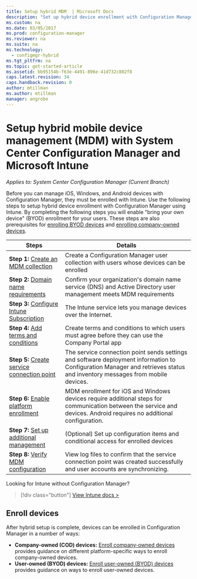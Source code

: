 ```yaml
---
title: Setup hybrid MDM  | Microsoft Docs
description: "Set up hybrid device enrollment with Configuration Manager and Intune."
ms.custom: na
ms.date: 03/05/2017
ms.prod: configuration-manager
ms.reviewer: na
ms.suite: na
ms.technology:
  - configmgr-hybrid
ms.tgt_pltfrm: na
ms.topic: get-started-article
ms.assetid: bb95154b-f63e-4491-896e-41d732c802f8
caps.latest.revision: 34
caps.handback.revision: 0
author: mtillman
ms.author: mtillman
manager: angrobe
---
```


# Setup hybrid mobile device management (MDM) with System Center Configuration Manager and Microsoft Intune

*Applies to: System Center Configuration Manager (Current Branch)*


Before you can manage iOS, Windows, and Android devices with Configuration Manager, they must be enrolled with Intune. Use the following steps to setup hybrid device enrollment with Configuration Manager using Intune. By completing the following steps you will enable "bring your own device" (BYOD) enrollment for your users. These steps are also prerequisites for [enrolling BYOD devices](enroll-hybrid-ios-mac.md) and [enrolling company-owned devices](enroll-company-owned-devices.md).

 |Steps|Details|  
 |-----------|-------------|  
 |**Step 1:** [Create an MDM collection](create-mdm-collection.md)|Create a Configuration Manager user collection with users whose devices can be enrolled|  
 |**Step 2:** [Domain name requirements](confirm-dns.md)|Confirm your organization's domain name service (DNS) and Active Directory user management meets MDM requirements|
 |**Step 3:** [Configure Intune Subscription](configure-intune-subscription.md)|The Intune service lets you manage devices over the Internet.|  
 |**Step 4:** [Add terms and conditions](terms-and-conditions.md)| Create terms and conditions to which users must agree before they can use the Company Portal app|
 |**Step 5:** [Create service connection point](create-service-connection-point.md)|The service connection point sends settings and software deployment information to Configuration Manager and retrieves status and inventory messages from mobile devices. |  
 |**Step 6:** [Enable platform enrollment](enable-platform-enrollment.md)|MDM enrollment for iOS and Windows devices require additional steps for communication between the service and devices. Android requires no additional configuration.|  
 |**Step 7:** [Set up additional management](set-up-additional-management.md)|(Optional) Set up configuration items and conditional access for enrolled devices|
 |**Step 8:** [Verify MDM configuration](verify-mdm-configuration.md)|View log files to confirm that the service connection point was created successfully and user accounts are synchronizing.|

Looking for Intune without Configuration Manager?
> [!div class="button"]
[View Intune docs >](https://docs.microsoft.com/intune/deploy-use/enroll-devices-in-microsoft-intune)


## Enroll devices
After hybrid setup is complete, devices can be enrolled in Configuration Manager in a number of ways:
- **Company-owned (COD) devices:** [Enroll company-owned devices](enroll-company-owned-devices.md) provides guidance on different platform-specific ways to enroll company-owned devices.
- **User-owned (BYOD) devices:** [Enroll user-owned (BYOD) devices](enroll-hybrid-ios-mac.md) provides guidance on ways to enroll user-owned devices.
